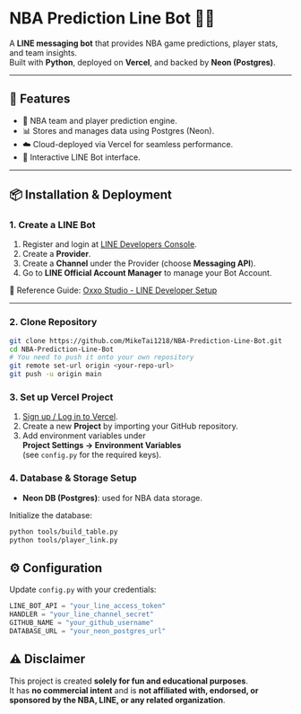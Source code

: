 # NBA Prediction Line Bot 🏀🤖

A **LINE messaging bot** that provides NBA game predictions, player stats, and team insights.  
Built with **Python**, deployed on **Vercel**, and backed by **Neon (Postgres)**.

---

## 🚀 Features
- 🏀 NBA team and player prediction engine.  
- 📊 Stores and manages data using Postgres (Neon).  
- ☁️ Cloud-deployed via Vercel for seamless performance.  
- 💬 Interactive LINE Bot interface.  

---

## 📦 Installation & Deployment

### 1. Create a LINE Bot
1. Register and login at [LINE Developers Console](https://developers.line.biz/console/).  
2. Create a **Provider**.  
3. Create a **Channel** under the Provider (choose **Messaging API**).  
4. Go to **LINE Official Account Manager** to manage your Bot Account.  

🔗 Reference Guide: [Oxxo Studio - LINE Developer Setup](https://steam.oxxostudio.tw/category/python/example/line-developer.html)  

---

### 2. Clone Repository
```bash
git clone https://github.com/MikeTai1218/NBA-Prediction-Line-Bot.git
cd NBA-Prediction-Line-Bot
# You need to push it onto your own repository
git remote set-url origin <your-repo-url>
git push -u origin main
```

### 3. Set up Vercel Project

1. [Sign up / Log in to Vercel](https://vercel.com/).  
2. Create a new **Project** by importing your GitHub repository.  
3. Add environment variables under  
   **Project Settings → Environment Variables**  
   (see `config.py` for the required keys).  

### 4. Database & Storage Setup

- **Neon DB (Postgres)**: used for NBA data storage.  

Initialize the database:
```bash
python tools/build_table.py
python tools/player_link.py
```

## ⚙️ Configuration

Update `config.py` with your credentials:

```python
LINE_BOT_API = "your_line_access_token"
HANDLER = "your_line_channel_secret"
GITHUB_NAME = "your_github_username"
DATABASE_URL = "your_neon_postgres_url"
```

## ⚠️ Disclaimer

This project is created **solely for fun and educational purposes**.  
It has **no commercial intent** and is **not affiliated with, endorsed, or sponsored by the NBA, LINE, or any related organization**.
